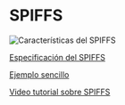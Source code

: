 # SPIFFS

![Características del SPIFFS](./images/Características_del_SPIFFS.png)


[Especificación del SPIFFS](https://github.com/esp8266/Arduino/blob/master/doc/filesystem.md)

[Ejemplo sencillo](http://www.esp8266.com/viewtopic.php?f=29&t=8194)

[Video tutorial sobre SPIFFS](https://www.youtube.com/watch?v=jIOTzaeh7fs)
